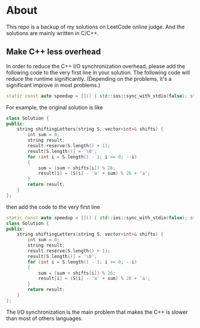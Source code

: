 # About

This repo is a backup of my solutions on LeetCode online judge. And the solutions are mainly written in C/C++.

## Make C++ less overhead

In order to reduce the C++ I/O synchronization overhead, please add the following code to the very first line in your solution. The following code will reduce the runtime significantly. (Depending on the problems, it's a significant improve in most problems.)

```C++
static const auto speedup = []() { std::ios::sync_with_stdio(false); std::cin.tie(nullptr); return 0; }();
```

For example, the original solution is like

```C++
class Solution {
public:
    string shiftingLetters(string S, vector<int>& shifts) {
        int sum = 0;
        string result;
        result.reserve(S.length() + 1);
        result[S.length()] = '\0';
        for (int i = S.length() - 1; i >= 0; --i)
        {
            sum = (sum + shifts[i]) % 26;
            result[i] = (S[i] - 'a' + sum) % 26 + 'a';
        }
        return result;
    }
};
```

then add the code to the very first line

```C++
static const auto speedup = []() { std::ios::sync_with_stdio(false); std::cin.tie(nullptr); return 0; }();
class Solution {
public:
    string shiftingLetters(string S, vector<int>& shifts) {
        int sum = 0;
        string result;
        result.reserve(S.length() + 1);
        result[S.length()] = '\0';
        for (int i = S.length() - 1; i >= 0; --i)
        {
            sum = (sum + shifts[i]) % 26;
            result[i] = (S[i] - 'a' + sum) % 26 + 'a';
        }
        return result;
    }
};
```

The I/O synchronization is the main problem that makes the C++ is slower than most of others languages.
